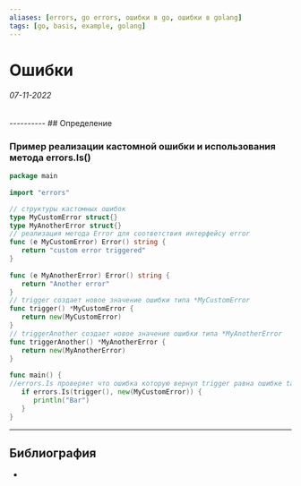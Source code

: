 ```yaml
---
aliases: [errors, go errors, ошибки в go, ошибки в golang]
tags: [go, basis, example, golang]
---
```

# Ошибки
<h6>07-11-2022</h6>
----------
## Определение

### Пример реализации кастомной ошибки и использования метода errors.Is()
```go
package main  
  
import "errors"  

// структуры кастомных ошибок
type MyCustomError struct{}  
type MyAnotherError struct{}  
// реализация метода Error для соответствия интерфейсу error
func (e MyCustomError) Error() string {  
   return "custom error triggered"  
}  
  
func (e MyAnotherError) Error() string {  
   return "Another error"  
}  
// trigger создает новое значение ошибки типа *MyCustomError
func trigger() *MyCustomError {  
   return new(MyCustomError)  
}  
// triggerAnother создает новое значение ошибки типа *MyAnotherError
func triggerAnother() *MyAnotherError {  
   return new(MyAnotherError)  
}  
  
func main() {  
//errors.Is проверяет что ошибка которую вернул trigger равна ошибке target
   if errors.Is(trigger(), new(MyCustomError)) {  
      println("Bar")  
   }  
}
```

---
## Библиография
- 
